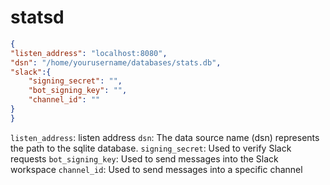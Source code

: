 # statsd

```json
{
"listen_address": "localhost:8080",
"dsn": "/home/yourusername/databases/stats.db",
"slack":{
    "signing_secret": "",
    "bot_signing_key": "",
    "channel_id": ""
}
}
```

`listen_address`: listen address
`dsn`: The data source name (dsn) represents the path to the sqlite database.
`signing_secret`: Used to verify Slack requests
`bot_signing_key`: Used to send messages into the Slack workspace
`channel_id`: Used to send messages into a specific channel

